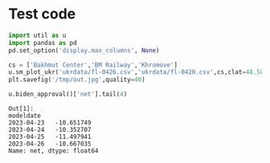 # Test code

```python
import util as u
import pandas as pd
pd.set_option('display.max_columns', None)
```



```python
cs = ['Bakhmut Center','BM Railway','Khromove']
u.sm_plot_ukr('ukrdata/fl-0426.csv','ukrdata/fl-0420.csv',cs,clat=48.585,clon=37.98,zoom=0.005)
plt.savefig('/tmp/out.jpg',quality=40)
```
























```python
u.biden_approval()['net'].tail(4)
```

```text
Out[1]: 
modeldate
2023-04-23   -10.651749
2023-04-24   -10.352707
2023-04-25   -11.497941
2023-04-26   -10.667035
Name: net, dtype: float64
```

